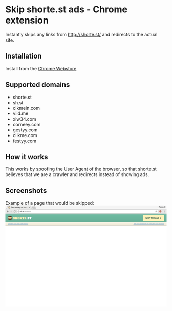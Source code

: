# Skip shorte.st ads - Chrome extension


Instantly skips any links from http://shorte.st/ and redirects to the actual site.

## Installation
Install from the [Chrome Webstore](https://chrome.google.com/webstore/detail/skip-shortest-ads/bhgkdnnlhmefhnkfilcaaibapeepkfok)

## Supported domains
- shorte.st
- sh.st
- clkmein.com
- viid.me
- xiw34.com
- corneey.com
- gestyy.com
- cllkme.com
- festyy.com

## How it works

This works by spoofing the User Agent of the browser, so that shorte.st believes that we are a crawler and redirects instead of showing ads.

## Screenshots

Example of a page that would be skipped:
![screenshot](screenshot.png "Without extension")
